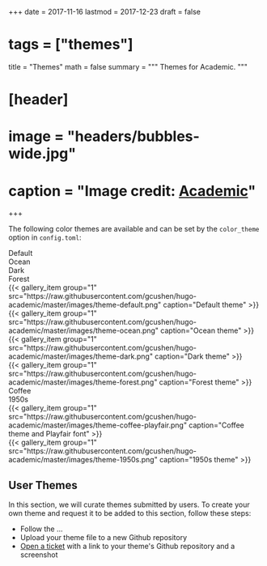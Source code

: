 +++
date = 2017-11-16
lastmod = 2017-12-23
draft = false
# tags = ["themes"]
title = "Themes"
math = false
summary = """
Themes for Academic.
"""

# [header]
# image = "headers/bubbles-wide.jpg"
# caption = "Image credit: [**Academic**](https://github.com/gcushen/hugo-academic/)"
+++

The following color themes are available and can be set by the `color_theme` option in `config.toml`:

<div class="row">
  <div class="col-md-3">Default</div>
  <div class="col-md-3">Ocean</div>
  <div class="col-md-3">Dark</div>
  <div class="col-md-3">Forest</div>
</div>
<div class="row">
  <div class="col-md-3">
  {{< gallery_item group="1" src="https://raw.githubusercontent.com/gcushen/hugo-academic/master/images/theme-default.png" caption="Default theme" >}}
    </div>
    <div class="col-md-3">
    {{< gallery_item group="1" src="https://raw.githubusercontent.com/gcushen/hugo-academic/master/images/theme-ocean.png" caption="Ocean theme" >}}
  </div>
    <div class="col-md-3">
    {{< gallery_item group="1" src="https://raw.githubusercontent.com/gcushen/hugo-academic/master/images/theme-dark.png" caption="Dark theme" >}}
  </div>
    <div class="col-md-3">
    {{< gallery_item group="1" src="https://raw.githubusercontent.com/gcushen/hugo-academic/master/images/theme-forest.png" caption="Forest theme" >}}
  </div>
</div>

<div class="row">
  <div class="col-md-3">Coffee</div>
   <div class="col-md-3">1950s</div>
</div>
<div class="row">
  <div class="col-md-3">
    {{< gallery_item group="1" src="https://raw.githubusercontent.com/gcushen/hugo-academic/master/images/theme-coffee-playfair.png" caption="Coffee theme and Playfair font" >}}
	</div>
	<div class="col-md-3">
    {{< gallery_item group="1" src="https://raw.githubusercontent.com/gcushen/hugo-academic/master/images/theme-1950s.png" caption="1950s theme" >}}
  </div>
</div>


## User Themes

In this section, we will curate themes submitted by users. To create your own theme and request it to be added to this section, follow these steps:

* Follow the ...
* Upload your theme file to a new Github repository
* [Open a ticket](https://github.com/sourcethemes/academic-www/issues) with a link to your theme's Github repository and a screenshot

